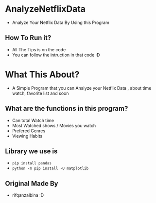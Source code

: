 # AnalyzeNetflixData
- Analyze Your Netflix Data By Using this Program

## How To Run it?
- All The Tips is on the code
- You can follow the intruction in that code :D
 
# What This About?
- A Simple Program that you can Analyze your Netflix Data , about time watch, favorite list and soon

## What are the functions in this program?
- Can total Watch time
- Most Watched shows / Movies you watch
- Prefered Genres
- Viewing Habits 

## Library we use is 
- `pip install pandas`
- `python -m pip install -U matplotlib`

## Original Made By
- rifqanzalbina :D
